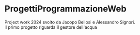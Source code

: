 # ProgettiProgrammazioneWeb
Project work 2024 svolto da Jacopo Bellosi e Alessandro Signori.<br/>
Il primo progetto riguarda il gestore dell'acqua

